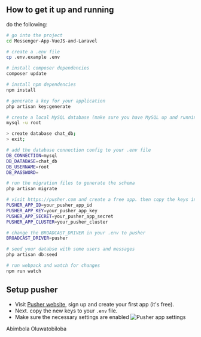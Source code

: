 
## How to get it up and running 
do the following:

```bash
# go into the project
cd Messenger-App-VueJS-and-Laravel

# create a .env file
cp .env.example .env

# install composer dependencies
composer update

# install npm dependencies
npm install

# generate a key for your application
php artisan key:generate

# create a local MySQL database (make sure you have MySQL up and running)
mysql -u root

> create database chat_db;
> exit;

# add the database connection config to your .env file
DB_CONNECTION=mysql
DB_DATABASE=chat_db
DB_USERNAME=root
DB_PASSWORD=

# run the migration files to generate the schema
php artisan migrate

# visit https://pusher.com and create a free app. then copy the keys into your .env file
PUSHER_APP_ID=your_pusher_app_id
PUSHER_APP_KEY=your_pusher_app_key
PUSHER_APP_SECRET=your_pusher_app_secret
PUSHER_APP_CLUSTER=your_pusher_cluster

# change the BROADCAST_DRIVER in your .env to pusher
BROADCAST_DRIVER=pusher

# seed your databse with some users and messages
php artisan db:seed

# run webpack and watch for changes
npm run watch
```

## Setup pusher

- Visit [Pusher website](https://pusher.com), sign up and create your first app (it's free).
- Next. copy the new keys to your `.env` file.
- Make sure the necessary settings are enabled
![Pusher app settings](https://user-images.githubusercontent.com/17595033/64108972-fb7b8a00-cd86-11e9-97ab-d2a3f7699b71.png)

Abimbola Oluwatobiloba

